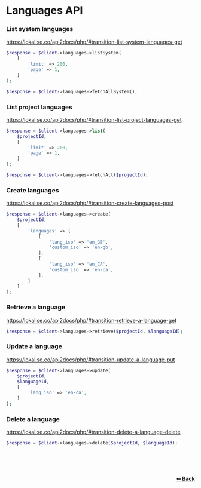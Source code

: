 # Languages API

### List system languages
https://lokalise.co/api2docs/php/#transition-list-system-languages-get

```php
$response = $client->languages->listSystem(
    [
        'limit' => 200,
        'page' => 1,
    ]
);
```

```php
$response = $client->languages->fetchAllSystem();
```

### List project languages
https://lokalise.co/api2docs/php/#transition-list-project-languages-get

```php
$response = $client->languages->list(
    $projectId,
    [
        'limit' => 200,
        'page' => 1,
    ]
);
```

```php
$response = $client->languages->fetchAll($projectId);
```

### Create languages
https://lokalise.co/api2docs/php/#transition-create-languages-post

```php
$response = $client->languages->create(
    $projectId,
    [
        'languages' => [
            [
                'lang_iso' => 'en_GB',
                'custom_iso' => 'en-gb',
            ],
            [
                'lang_iso' => 'en_CA',
                'custom_iso' => 'en-ca',
            ],
        ]
    ]
);
```

### Retrieve a language
https://lokalise.co/api2docs/php/#transition-retrieve-a-language-get

```php
$response = $client->languages->retrieve($projectId, $languageId);
```

### Update a language
https://lokalise.co/api2docs/php/#transition-update-a-language-put

```php
$response = $client->languages->update(
    $projectId,
    $languageId,
    [
        'lang_iso' => 'en-ca',
    ]
);
```

### Delete a language
https://lokalise.co/api2docs/php/#transition-delete-a-language-delete

```php
$response = $client->languages->delete($projectId, $languageId);
```

<br/><br/><br/>
<div align="right">
    <b><a href="/README.md#request">⇚ Back</a></b>
</div>
<br/>
